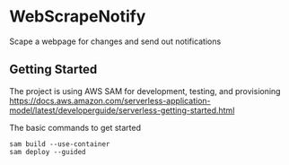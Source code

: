# WebScrapeNotify
Scape a webpage for changes and send out notifications

## Getting Started
The project is using AWS SAM for development, testing, and provisioning 
https://docs.aws.amazon.com/serverless-application-model/latest/developerguide/serverless-getting-started.html

The basic commands to get started
```
sam build --use-container
sam deploy --guided
```